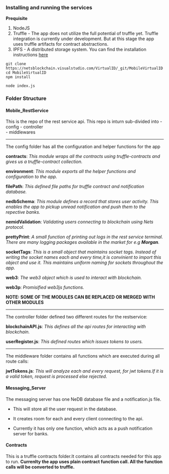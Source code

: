 
### Installing and running the services

**Prequisite**

1. NodeJS
2. Truffle - The app does not utilize the full potential of truffle yet. Truffle integration is currently under development. But at this stage  the app uses truffle artifacts for contract abstractions.
3. IPFS - A distributed storage system. You can find the installation instructions [here][1]

```
git clone https://netsblockchain.visualstudio.com/VirtualID/_git/MobileVirtualID
cd MobileVirtualID
npm install

node index.js
```

### Folder Structure

#### Mobile_RestService
This is the repo of the rest service api. This repo is inturn sub-divided into
	- config
	- controller 	
	- middlewares

----
The config folder has all the configuration and helper functions for the app

**contracts**: *This module wraps all the contracts using truffle-contracts and gives us a truffle-contract collection.*

**environment**: *This module exports all the helper functions and configuration to the app.*

**filePath**: *This defined file paths for truffle contract and notification database.*

**nedbSchema**: *This module defines a record that stores user activity. This enables the app to pickup unread notification and push them to the repective banks.*

**nemidValidation**: *Validating users connecting to blockchain using Nets protocol.*

**prettyPrint**: *A small function of printing out logs in the rest service terminal. There are many logging packages available in the market for e.g **Morgan**.*

**socketTags**: *This is a small object that maintains socket tags. Instead of writing the socket names each and every time,it is convinient to import this object and use it. This maintains uniform naming for sockets throughout the app.*

**web3**: *The web3 object which is used to interact with blockchain.*

**web3p**: *Promisified web3js functions.*

**NOTE: SOME OF THE MODULES CAN BE REPLACED OR MERGED WITH OTHER MODULES**

----
The controller folder defined two different routes for the restservice:

**blockchainAPI.js**: *This defines all the api routes for interacting with blockchain.*

**userRegister.js**: *This defined routes which issues tokens to users.*

----
The middleware folder contains all functions which are executed during all route calls:

**jwtTokens.js**:  *This will analyze each and every request, for jwt tokens.If it is a valid token, request is processed else rejected.*

#### Messaging_Server

The messaging server has one NeDB database file and a notification.js file.

- This will store all the user request in the database.

-  It creates room for each and every client connecting to the api.

- Currently it has only one function, which acts as a push notification server for banks.

#### Contracts

This is a  truffle contracts folder.It contains all contracts needed for this app to run. 
**Currenlty the  app uses plain contract function call. All the function calls will be converted to truffle.**


  [1]: https://ipfs.io/docs/install/